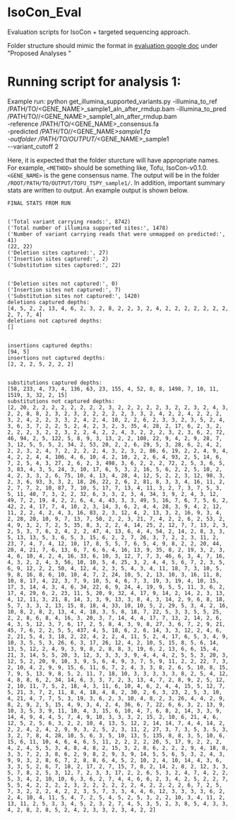 # IsoCon_Eval
Evaluation scripts for IsoCon + targeted sequencing approach.

Folder structure should mimic the format in [evaluation google doc](https://docs.google.com/document/d/1Qx_jhRixbQi0Y1_QCYXpn9T5Z8NXLsAPb6-_bd7LDdw/edit) under "Proposed Analyses
"

# Running script for analysis 1:
Example run:
    python get_illumina_supported_variants.py -illumina_to_ref /PATH/TO/<GENE_NAME>_sample1_aln_after_rmdup.bam -illumina_to_pred \
    /PATH/TO/<METHOD>/<GENE_NAME>_sample1_aln_after_rmdup.bam \
    -reference /PATH/TO/<GENE_NAME>_consensus.fa \
    -predicted /PATH/TO/<METHOD>/<GENE_NAME>_sample1.fa \
    -outfolder  /PATH/TO/OUTPUT/<METHOD>_<GENE_NAME>_sample1 \
    --variant_cutoff 2
    
Here, it is expected that the folder sturcture will have appropriate names. For example, `<METHOD>` should be something like, Tofu, IsoCon-v0.1.0. `<GENE_NAME>` is the gene consensus name.  The output will be in the folder `/ROOT/PATH/TO/OUTPUT/TOFU_TSPY_sample1/`. In addition, important summary stats are written to output. An example output is shown below.



    FINAL STATS FROM RUN


    ('Total variant carrying reads:', 8742)
    ('Total number of illumina supported sites:', 1478)
    ('Number of variant carrying reads that were unmapped on predicted:', 41)
    (22, 22)
    ('Deletion sites captured:', 27)
    ('Insertion sites captured:', 2)
    ('Substitution sites captured:', 22)


    ('Deletion sites not captured:', 0)
    ('Insertion sites not captured:', 7)
    ('Substitution sites not captured:', 1420)
    deletions captured depths:
    [4, 5, 2, 2, 13, 4, 6, 2, 3, 2, 8, 2, 2, 3, 2, 4, 2, 2, 2, 2, 2, 2, 2, 2, 7, 7, 4]
    deletions not captured depths:
    []


    insertions captured depths:
    [94, 5]
    insertions not captured depths:
    [2, 2, 2, 5, 2, 2, 2]


    substitutions captured depths:
    [58, 233, 4, 73, 4, 136, 63, 23, 155, 4, 52, 8, 8, 1498, 7, 10, 11, 1519, 3, 32, 2, 15]
    substitutions not captured depths:
    [2, 20, 2, 2, 2, 2, 2, 2, 2, 2, 3, 2, 2, 2, 2, 2, 3, 2, 2, 3, 2, 4, 3, 2, 2, 8, 8, 2, 3, 2, 3, 2, 2, 2, 2, 2, 3, 3, 2, 4, 2, 2, 4, 2, 2, 2, 3, 2, 4, 2, 2, 3, 3, 2, 4, 2, 4, 10, 2, 2, 6, 2, 3, 3, 2, 3, 5, 2, 4, 3, 6, 3, 7, 2, 2, 5, 2, 4, 2, 3, 2, 3, 35, 4, 28, 2, 17, 6, 2, 3, 2, 2, 2, 2, 3, 2, 2, 3, 2, 2, 4, 2, 2, 4, 3, 2, 2, 2, 3, 2, 3, 6, 2, 72, 46, 94, 2, 5, 122, 5, 8, 9, 3, 13, 2, 2, 108, 22, 9, 4, 2, 9, 28, 7, 3, 12, 5, 5, 5, 2, 34, 2, 53, 20, 2, 2, 6, 29, 5, 3, 28, 6, 2, 4, 2, 2, 2, 3, 2, 4, 7, 2, 2, 2, 2, 4, 3, 2, 3, 2, 86, 6, 19, 2, 2, 4, 9, 4, 4, 2, 2, 4, 4, 106, 4, 6, 10, 4, 2, 10, 2, 2, 6, 4, 93, 2, 5, 14, 6, 7, 2, 5, 4, 3, 27, 2, 6, 2, 3, 498, 3, 6, 2, 2, 2, 72, 2, 5, 3, 6, 5, 3, 83, 4, 3, 5, 24, 3, 10, 17, 6, 5, 3, 2, 16, 5, 6, 2, 2, 5, 10, 2, 4, 2, 3, 3, 2, 6, 75, 10, 4, 13, 4, 28, 4, 12, 5, 2, 2, 3, 12, 98, 3, 2, 3, 6, 93, 3, 3, 2, 18, 26, 22, 2, 6, 2, 81, 8, 3, 3, 4, 16, 11, 2, 2, 7, 7, 2, 10, 87, 7, 10, 5, 17, 7, 13, 4, 11, 3, 2, 7, 3, 7, 5, 3, 5, 11, 40, 7, 3, 2, 2, 32, 6, 3, 3, 2, 3, 4, 34, 3, 9, 2, 4, 3, 12, 49, 7, 2, 19, 4, 2, 2, 6, 4, 4, 43, 3, 3, 49, 5, 16, 7, 6, 7, 5, 6, 2, 42, 2, 4, 17, 7, 4, 10, 2, 3, 14, 3, 6, 2, 4, 4, 28, 3, 9, 4, 2, 12, 11, 2, 2, 4, 2, 4, 3, 16, 83, 2, 3, 12, 4, 2, 13, 3, 2, 16, 9, 3, 4, 2, 28, 20, 10, 9, 7, 13, 7, 50, 2, 2, 3, 21, 7, 4, 2, 2, 6, 2, 53, 2, 4, 9, 3, 2, 7, 2, 5, 35, 8, 3, 2, 2, 4, 14, 25, 2, 12, 7, 7, 13, 2, 3, 2, 5, 3, 7, 6, 2, 4, 2, 2, 47, 4, 13, 6, 4, 4, 54, 2, 14, 2, 8, 3, 3, 5, 13, 13, 5, 3, 6, 5, 3, 15, 6, 2, 2, 7, 26, 3, 7, 2, 2, 3, 11, 2, 23, 7, 4, 7, 4, 12, 10, 17, 8, 5, 5, 7, 6, 5, 4, 9, 8, 2, 2, 20, 44, 20, 4, 21, 7, 6, 13, 6, 7, 6, 6, 4, 16, 13, 9, 35, 8, 2, 19, 3, 2, 3, 4, 6, 10, 4, 2, 4, 16, 33, 6, 10, 3, 12, 7, 7, 3, 46, 6, 3, 4, 7, 16, 4, 3, 2, 2, 4, 3, 56, 10, 10, 5, 4, 25, 3, 2, 4, 4, 5, 6, 7, 2, 3, 5, 6, 9, 12, 2, 2, 50, 4, 12, 4, 2, 3, 5, 4, 3, 4, 11, 18, 7, 3, 10, 5, 9, 8, 16, 8, 6, 10, 10, 4, 7, 2, 24, 10, 5, 2, 13, 10, 3, 16, 11, 8, 10, 8, 17, 4, 22, 3, 7, 9, 10, 5, 4, 6, 7, 3, 19, 3, 19, 4, 10, 15, 17, 3, 14, 4, 3, 4, 6, 34, 22, 6, 9, 24, 4, 19, 9, 5, 5, 11, 3, 6, 2, 17, 4, 29, 6, 2, 23, 11, 5, 20, 9, 32, 4, 17, 9, 14, 2, 14, 2, 3, 13, 4, 12, 11, 3, 21, 8, 14, 3, 3, 9, 13, 3, 8, 4, 3, 14, 2, 9, 6, 8, 18, 5, 7, 3, 3, 2, 13, 15, 8, 18, 4, 33, 10, 10, 5, 2, 29, 5, 3, 4, 2, 16, 10, 8, 2, 8, 2, 13, 4, 4, 18, 3, 5, 8, 18, 7, 22, 5, 3, 3, 5, 5, 25, 2, 2, 8, 6, 8, 4, 16, 3, 20, 3, 7, 14, 4, 4, 17, 7, 13, 2, 14, 2, 6, 4, 3, 5, 12, 3, 7, 6, 17, 2, 5, 8, 4, 3, 9, 8, 27, 3, 6, 7, 2, 9, 21, 45, 7, 6, 2, 2, 5, 5, 437, 4, 5, 18, 6, 2, 6, 14, 3, 3, 12, 2, 4, 6, 2, 21, 5, 4, 3, 18, 2, 22, 4, 2, 2, 4, 11, 5, 2, 4, 17, 6, 5, 3, 4, 9, 10, 3, 5, 5, 3, 26, 6, 3, 17, 26, 12, 4, 2, 10, 5, 15, 8, 5, 6, 14, 13, 5, 12, 2, 4, 9, 3, 9, 8, 2, 8, 8, 3, 19, 6, 2, 13, 6, 6, 15, 4, 21, 3, 14, 5, 5, 20, 3, 12, 3, 3, 3, 3, 9, 4, 4, 4, 2, 5, 5, 3, 20, 3, 12, 5, 2, 20, 9, 10, 3, 9, 5, 6, 4, 9, 3, 7, 5, 9, 11, 2, 2, 22, 7, 3, 2, 10, 4, 2, 9, 9, 15, 6, 11, 6, 7, 2, 4, 3, 3, 8, 2, 6, 5, 10, 8, 15, 7, 9, 5, 13, 9, 8, 5, 2, 11, 7, 18, 10, 3, 3, 3, 3, 3, 8, 2, 5, 4, 12, 4, 8, 8, 6, 2, 34, 14, 6, 3, 3, 7, 2, 3, 13, 4, 7, 2, 8, 9, 2, 5, 12, 2, 10, 11, 7, 5, 2, 18, 4, 3, 11, 6, 10, 4, 6, 2, 4, 4, 15, 5, 12, 7, 5, 21, 3, 7, 2, 11, 8, 4, 18, 4, 8, 2, 30, 2, 6, 3, 23, 2, 5, 3, 10, 4, 21, 4, 7, 7, 5, 3, 19, 3, 6, 2, 3, 10, 4, 8, 2, 3, 26, 4, 4, 2, 9, 8, 2, 9, 2, 5, 15, 4, 9, 3, 4, 2, 4, 36, 6, 7, 22, 6, 6, 3, 2, 13, 9, 10, 3, 5, 3, 9, 11, 10, 4, 3, 15, 6, 10, 4, 7, 6, 8, 2, 14, 3, 3, 9, 14, 4, 9, 4, 4, 5, 7, 4, 9, 10, 3, 3, 3, 2, 15, 2, 10, 6, 21, 4, 6, 12, 5, 2, 5, 6, 3, 2, 2, 10, 4, 13, 5, 12, 2, 14, 14, 7, 4, 4, 14, 2, 2, 2, 4, 2, 4, 2, 9, 9, 3, 2, 5, 2, 3, 11, 2, 27, 3, 7, 3, 5, 3, 5, 3, 3, 2, 7, 8, 4, 28, 10, 5, 6, 3, 5, 10, 13, 5, 135, 8, 8, 3, 5, 10, 6, 15, 6, 11, 10, 4, 6, 4, 6, 5, 11, 2, 2, 2, 2, 20, 5, 17, 9, 2, 2, 2, 4, 2, 4, 5, 5, 3, 4, 8, 4, 8, 2, 15, 3, 2, 8, 6, 2, 2, 2, 9, 4, 18, 8, 3, 3, 7, 2, 3, 8, 6, 2, 9, 8, 2, 9, 3, 9, 14, 5, 5, 6, 5, 3, 2, 4, 3, 9, 9, 3, 2, 8, 6, 7, 2, 8, 8, 6, 4, 5, 2, 10, 2, 4, 10, 14, 4, 3, 6, 3, 3, 5, 2, 6, 7, 18, 2, 17, 2, 7, 15, 7, 8, 2, 14, 2, 8, 2, 12, 3, 3, 5, 7, 8, 2, 5, 3, 12, 7, 2, 3, 3, 17, 2, 2, 6, 5, 3, 2, 4, 7, 4, 2, 2, 5, 3, 4, 2, 10, 10, 6, 3, 6, 2, 7, 4, 4, 6, 6, 2, 3, 4, 2, 5, 2, 2, 7, 5, 5, 4, 2, 2, 2, 2, 3, 2, 2, 2, 2, 2, 2, 4, 2, 2, 2, 2, 6, 7, 2, 5, 7, 3, 2, 2, 2, 4, 2, 2, 3, 5, 7, 3, 3, 4, 4, 6, 12, 3, 3, 3, 3, 6, 2, 2, 4, 10, 4, 11, 5, 4, 7, 2, 5, 4, 5, 2, 5, 3, 2, 2, 10, 3, 4, 11, 2, 13, 11, 2, 5, 3, 3, 4, 5, 2, 3, 2, 7, 4, 5, 3, 5, 2, 3, 8, 5, 4, 3, 3, 4, 2, 8, 2, 8, 5, 2, 4, 2, 3, 3, 2, 3, 4, 2, 2]

